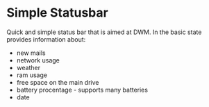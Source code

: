 # Simple Statusbar

Quick and simple status bar that is aimed at DWM.
In the basic state provides information about:

- new mails
- network usage
- weather
- ram usage
- free space on the main drive
- battery procentage - supports many batteries
- date
